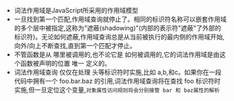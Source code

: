 * 词法作用域是JavaScript所采用的作用域模型
* 一旦找到第一个匹配,作用域查询就停止了。相同的标识符名称可以嵌套作用域的多个层中被指定,这称为"遮蔽(shadowing)"(内部的表示符"遮蔽"了外部的标识符)。无论如何遮蔽,作用域查询总是从当前被执行的最内侧的作用域开始,向外/向上不断查找,直到第一个匹配才停止。
* 不管函数是从 哪里被调用的,也不论它是 如何被调用的,它的词法作用域是由这个函数被声明的位置  唯一 定义的。
* 词法作用域查询 仅仅在处理 头等标识符时实施,比如 a,b,和c。如果你在一段代码中拥有一个 foo.bar.baz 的引用,词法作用域查询将在查找 foo 标识符时实施,但一旦定位这个变量,`对象属性访问规则将会分别接管 bar 和 baz属性的解析`